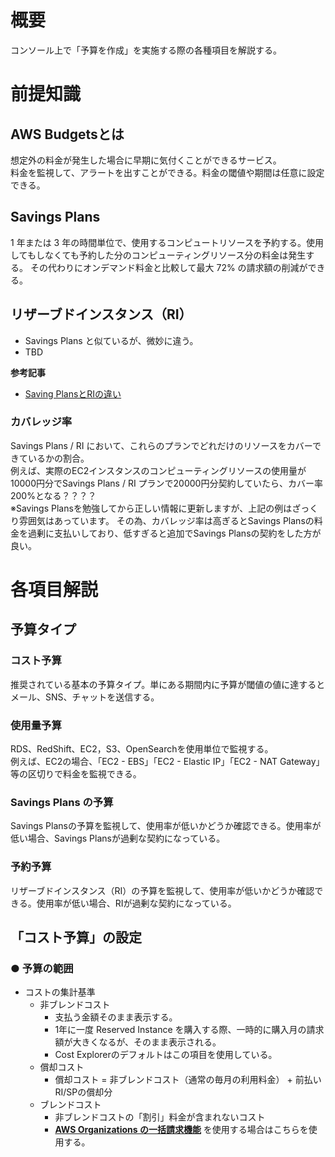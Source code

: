 # 概要
コンソール上で「予算を作成」を実施する際の各種項目を解説する。

# 前提知識
## AWS Budgetsとは
想定外の料金が発生した場合に早期に気付くことができるサービス。  
料金を監視して、アラートを出すことができる。料金の閾値や期間は任意に設定できる。

## Savings Plans
1 年または 3 年の時間単位で、使用するコンピュートリソースを予約する。使用してもしなくても予約した分のコンピューティングリソース分の料金は発生する。
その代わりにオンデマンド料金と比較して最大 72% の請求額の削減ができる。

## リザーブドインスタンス（RI）
- Savings Plans と似ているが、微妙に違う。  
- TBD  

**参考記事**  
- [Saving PlansとRIの違い](https://cloudnavi.nhn-techorus.com/archives/1738)

### カバレッジ率
Savings Plans / RI において、これらのプランでどれだけのリソースをカバーできているかの割合。  
例えば、実際のEC2インスタンスのコンピューティングリソースの使用量が10000円分でSavings Plans / RI プランで20000円分契約していたら、カバー率200%となる？？？？  
※Savings Plansを勉強してから正しい情報に更新しますが、上記の例はざっくり雰囲気はあっています。
その為、カバレッジ率は高ぎるとSavings Plansの料金を過剰に支払いしており、低すぎると追加でSavings Plansの契約をした方が良い。 

# 各項目解説
## 予算タイプ
### コスト予算
推奨されている基本の予算タイプ。単にある期間内に予算が閾値の値に達するとメール、SNS、チャットを送信する。

### 使用量予算
RDS、RedShift、EC2，S3、OpenSearchを使用単位で監視する。  
例えば、EC2の場合、「EC2 - EBS」「EC2 - Elastic IP」「EC2 - NAT Gateway」等の区切りで料金を監視できる。

### Savings Plans の予算
Savings Plansの予算を監視して、使用率が低いかどうか確認できる。使用率が低い場合、Savings Plansが過剰な契約になっている。

### 予約予算
リザーブドインスタンス（RI）の予算を監視して、使用率が低いかどうか確認できる。使用率が低い場合、RIが過剰な契約になっている。

## 「コスト予算」の設定
### ● 予算の範囲
- コストの集計基準
  - 非ブレンドコスト
    - 支払う金額そのまま表示する。
    - 1年に一度 Reserved Instance を購入する際、一時的に購入月の請求額が大きくなるが、そのまま表示される。
    - Cost Explorerのデフォルトはこの項目を使用している。
  - 償却コスト
    - 償却コスト = 非ブレンドコスト（通常の毎月の利用料金） + 前払いRI/SPの償却分
  - ブレンドコスト
    - 非ブレンドコストの「割引」料金が含まれないコスト
    - [**AWS Organizations の一括請求機能**](https://github.com/adgjmptwgw/aws-practice/blob/main/src/basics/organizations/note/%E3%83%A1%E3%83%A2.md#organizations-%E3%81%AE%E4%B8%80%E6%8B%AC%E8%AB%8B%E6%B1%82%E6%A9%9F%E8%83%BD) を使用する場合はこちらを使用する。

